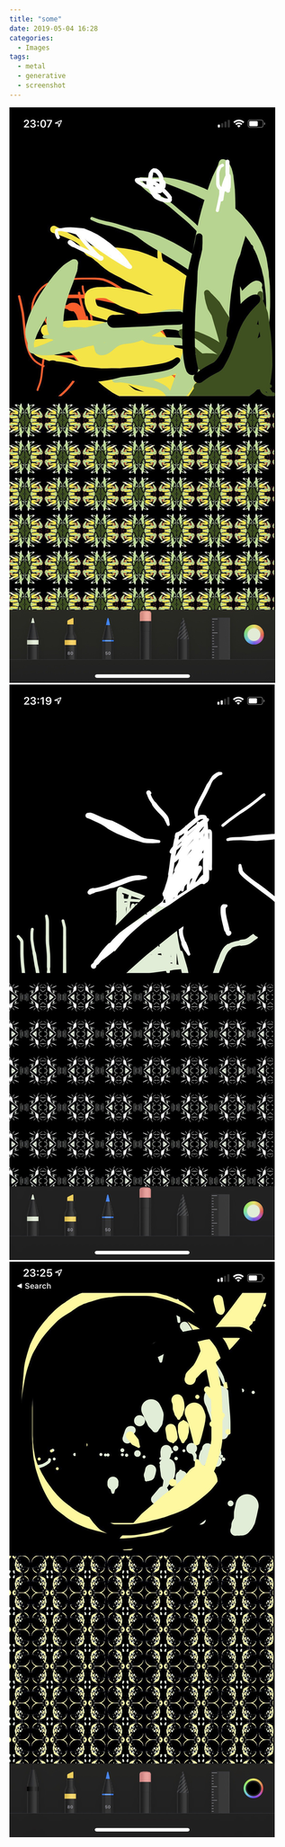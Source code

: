 ```yaml
---
title: "some"
date: 2019-05-04 16:28
categories:
  - Images
tags:
  - metal
  - generative
  - screenshot
---
```


![Metal: some 1](/assets/afd4bd8e7a.jpg)
![Metal: some 2](/assets/8e29293c2e.jpg)
![Metal: some 3](/assets/6c86846d69.jpg)
